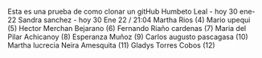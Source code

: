 Esta es una prueba de como clonar un gitHub
Humbeto Leal - hoy 30 ene-22
Sandra sanchez - hoy 30 Ene 22 / 21:04
Martha Rios  (4)
Mario upequi (5)
Hector Merchan Bejarano (6)
Fernando Riaño cardenas (7)
Maria del Pilar Achicanoy (8)
Esperanza Muñoz (9)
Carlos augusto pascagasa (10)
Martha lucrecia Neira Amesquita (11)
Gladys Torres Cobos (12)